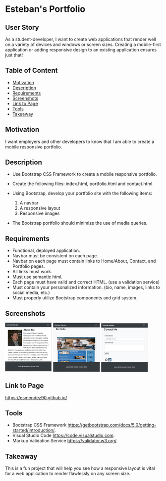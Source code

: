 # Esteban's Portfolio

## User Story

As a student-developer, I want to create web applications that render well on a variety of devices and windows or screen sizes. Creating a mobile-first application or adding responsive design to an existing application ensures just that!

## Table of Content

* [Motivation](#motivation)
* [Description](#description)
* [Requirements](#requirements)
* [Screenshots](#screenshots)
* [Link to Page](#link-to-page)
* [Tools](#tools)
* [Takeaway](#takeaway)

## Motivation

I want employers and other developers to know that I am able to create a mobile responsive portfolio. 

## Description

* Use Bootstrap CSS Framework to create a mobile responsive portfolio.
* Create the following files: index.html, portfolio.html and contact.html.
* Using Bootstrap, develop your portfolio site with the following items:

    1. A navbar
    2. A responsive layout
    3. Responsive images

* The Bootstrap portfolio should minimize the use of media queries.

## Requirements 

* Functional, deployed application.
* Navbar must be consistent on each page.
* Navbar on each page must contain links to Home/About, Contact, and Portfolio pages.
* All links must work.
* Must use semantic html.
* Each page must have valid and correct HTML. (use a validation service)
* Must contain your personalized information. (bio, name, images, links to social media, etc.)
* Must properly utilize Bootstrap components and grid system.

## Screenshots

<img src="assets/images/homepic.png" alt="Home/About screenshot" width="30%" height="35%">

<img src="assets/images/portfoliopic.png" alt="Portfolio screenshot" width="30%" height="35%">

<img src="assets/images/contactpic.png" alt="Contact Me screenshot" width="30%" height="35%">

## Link to Page

<https://esmendez90.github.io/>

## Tools

* Bootstrap CSS Framework <https://getbootstrap.com/docs/5.0/getting-started/introduction/>.
* Visual Studio Code <https://code.visualstudio.com>.
* Markup Validation Service <https://validator.w3.org/>.

## Takeaway

This is a fun project that will help you see how a responsive layout is vital for a web application to render flawlessly on any screen size.

 

